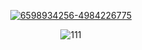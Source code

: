 <p align=center><a href='https://goo.su/E4T9oF'><img src='https://i.postimg.cc/bv6n5PW6/6598934256-4984226775.png' border='0' alt='6598934256-4984226775'/></a>
<p align=center><img src='https://i.postimg.cc/MGXLN6XH/111.jpg' border='0' alt='111'/></a>
